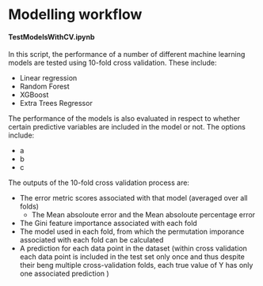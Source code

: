 # Modelling workflow

#### TestModelsWithCV.ipynb
In this script, the performance of a number of different machine learning models are tested using 10-fold cross validation. These include:
* Linear regression
* Random Forest
* XGBoost
* Extra Trees Regressor

The performance of the models is also evaluated in respect to whether certain predictive variables are included in the model or not. The options include:
* a
* b
* c

The outputs of the 10-fold cross validation process are:
* The error metric scores associated with that model (averaged over all folds)
    * The Mean absoloute error and the Mean absoloute percentage error
* The Gini feature importance associated with each fold
* The model used in each fold, from which the permutation imporance associated with each fold can be calculated
* A prediction for each data point in the dataset (within cross validation each data point is included in the test set only once and thus despite their beng multiple cross-validation folds, each true value of Y has only one associated prediction )


